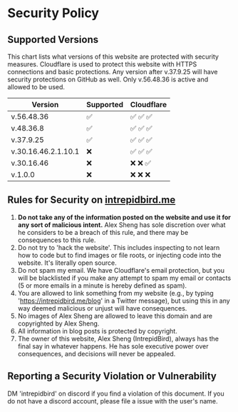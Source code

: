 # Security Policy

## Supported Versions

This chart lists what versions of this website are protected with security measures. Cloudflare is used to protect this website with HTTPS connections and basic protections. Any version after v.37.9.25 will have security protections on GitHub as well. Only v.56.48.36 is active and allowed to be used.

| Version | Supported | Cloudflare |
| ------- | --------- | ---------- |
| v.56.48.36 | :white_check_mark: | :white_check_mark: :white_check_mark: :white_check_mark: |
| v.48.36.8 | :white_check_mark: | :white_check_mark: :white_check_mark: :white_check_mark: |
| v.37.9.25 | :white_check_mark: | :white_check_mark: :white_check_mark: :white_check_mark: |
| v.30.16.46.2.1.10.1 | :x: | :white_check_mark: :white_check_mark: :white_check_mark: |
| v.30.16.46 | :x: | :x: :x: :white_check_mark: |
| v.1.0.0 | :x: | :x: :x: :x: |

## Rules for Security on [intrepidbird.me](https://intrepidbird.me/)

1. **Do not take any of the information posted on the website and use it for any sort of malicious intent.** Alex Sheng has sole discretion over what he considers to be a breach of this rule, and there may be consequences to this rule.
2. Do not try to 'hack the website'. This includes inspecting to not learn how to code but to find images or file roots, or injecting code into the website. It's literally open source.
3. Do not spam my email. We have Cloudflare's email protection, but you will be blacklisted if you make any attempt to spam my email or contacts (5 or more emails in a minute is hereby defined as spam).
4. You are allowed to link something from my website (e.g., by typing 'https://intrepidbird.me/blog' in a Twitter message), but using this in any way deemed malicious or unjust will have consequences.
5. No images of Alex Sheng are allowed to leave this domain and are copyrighted by Alex Sheng.
6. All information in blog posts is protected by copyright.
7. The owner of this website, Alex Sheng (IntrepidBird), always has the final say in whatever happens. He has sole executive power over consequences, and decisions will never be appealed.

## Reporting a Security Violation or Vulnerability

DM 'intrepidbird' on discord if you find a violation of this document. If you do not have a discord account, please file a issue with the user's name.
